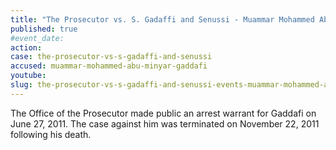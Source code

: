 ```yaml
---
title: "The Prosecutor vs. S. Gadaffi and Senussi - Muammar Mohammed Abu Minyar Gaddafi"
published: true
#event_date:
action:
case: the-prosecutor-vs-s-gadaffi-and-senussi
accused: muammar-mohammed-abu-minyar-gaddafi
youtube:
slug: the-prosecutor-vs-s-gadaffi-and-senussi-events-muammar-mohammed-abu-minyar-gaddafi
---
```


The Office of the Prosecutor made public an arrest warrant for Gaddafi on June 27, 2011. The case against him was terminated on November 22, 2011 following his death.

